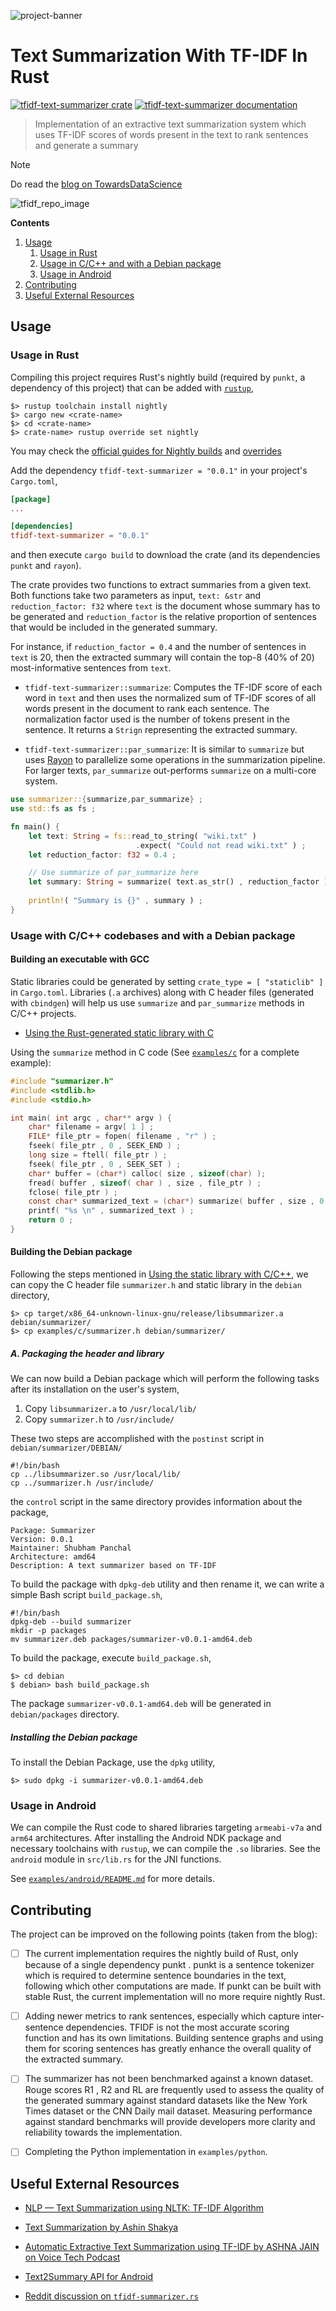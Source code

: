 
![project-banner](https://github.com/shubham0204/tfidf-summarizer-rs/assets/41076823/f2855bcb-9573-4b70-9c38-7d4120511896)

# Text Summarization With TF-IDF In Rust

[![tfidf-text-summarizer crate](https://img.shields.io/crates/v/tfidf-text-summarizer.svg)](https://crates.io/crates/tfidf-text-summarizer)
[![tfidf-text-summarizer documentation](https://docs.rs/tfidf-text-summarizer/badge.svg)](https://docs.rs/tfidf-text-summarizer)

> Implementation of an extractive text summarization system which uses TF-IDF scores of words present in the text to rank sentences and generate a summary

> [!NOTE]
> Do read the [blog on TowardsDataScience](https://medium.com/towards-data-science/building-a-cross-platform-tfidf-text-summarizer-in-rust-7b05938f4507)

![tfidf_repo_image](https://github.com/shubham0204/tfidf-summarizer.rs/assets/41076823/09c06763-0098-49d0-b9fe-ca7e9995527e)


**Contents**

1. [Usage](#usage)
    1. [Usage in Rust](#usage-in-rust)
    2. [Usage in C/C++ and with a Debian package](#usage-with-cc-codebases)
    3. [Usage in Android](#usage-in-android)
2. [Contributing](#contributing)
3. [Useful External Resources](#useful-external-resources)

## Usage

### Usage in Rust

Compiling this project requires Rust's nightly build (required by `punkt`, a dependency of this project) that can be added with [`rustup`](https://rust-lang.github.io/rustup/index.html),

```
$> rustup toolchain install nightly
$> cargo new <crate-name>
$> cd <crate-name>
$> crate-name> rustup override set nightly
```

You may check the [official guides for Nightly builds](https://rust-lang.github.io/rustup/concepts/channels.html#working-with-nightly-rust) and [overrides](https://rust-lang.github.io/rustup/overrides.html)

Add the dependency `tfidf-text-summarizer = "0.0.1"` in your project's `Cargo.toml`,

```toml
[package]
...

[dependencies]
tfidf-text-summarizer = "0.0.1"
```

and then execute `cargo build` to download the crate (and its dependencies `punkt` and `rayon`).

The crate provides two functions to extract summaries from a given text. Both functions take two parameters as input, `text: &str` and `reduction_factor: f32` where `text` is the document whose summary has to be generated and `reduction_factor` is the relative proportion of sentences that would be included in the generated summary.

For instance, if `reduction_factor = 0.4` and the number of sentences in `text` is 20, then the extracted summary will contain the top-8 (40% of 20) most-informative sentences from `text`.

* `tfidf-text-summarizer::summarize`: Computes the TF-IDF score of each word in `text` and then uses the normalized sum of TF-IDF scores of all words present in the document to rank each sentence. The normalization factor used is the number of tokens present in the sentence. It returns a `Strign` representing the extracted summary.

* `tfidf-text-summarizer::par_summarize`: It is similar to `summarize` but uses [Rayon](https://github.com/rayon-rs/rayon) to parallelize some operations in the summarization pipeline. For larger texts, `par_summarize` out-performs `summarize` on a multi-core system.

```rust
use summarizer::{summarize,par_summarize} ; 
use std::fs as fs ; 

fn main() {
    let text: String = fs::read_to_string( "wiki.txt" )
                            .expect( "Could not read wiki.txt" ) ;
    let reduction_factor: f32 = 0.4 ; 

    // Use summarize of par_summarize here
    let summary: String = summarize( text.as_str() , reduction_factor ) ; 
    
    println!( "Summary is {}" , summary ) ;
}
```

### Usage with C/C++ codebases and with a Debian package

#### Building an executable with GCC

Static libraries could be generated by setting `crate_type = [ "staticlib" ]` in `Cargo.toml`. Libraries (`.a` archives) along with C header files (generated with `cbindgen`) will help us use `summarize` and `par_summarize` methods in C/C++ projects. 

* [Using the Rust-generated static library with C](https://github.com/shubham0204/tfidf-summarizer-rs/tree/main/examples/c/README.md)

Using the `summarize` method in C code (See [`examples/c`](https://github.com/shubham0204/tfidf-summarizer-rs/tree/main/examples/c) for a complete example):

```c
#include "summarizer.h"
#include <stdlib.h>
#include <stdio.h>

int main( int argc , char** argv ) {
    char* filename = argv[ 1 ] ; 
    FILE* file_ptr = fopen( filename , "r" ) ;
    fseek( file_ptr , 0 , SEEK_END ) ; 
    long size = ftell( file_ptr ) ; 
    fseek( file_ptr , 0 , SEEK_SET ) ; 
    char* buffer = (char*) calloc( size , sizeof(char) );  
    fread( buffer , sizeof( char ) , size , file_ptr ) ;
    fclose( file_ptr ) ;
    const char* summarized_text = (char*) summarize( buffer , size , 0.5f ) ;
    printf( "%s \n" , summarized_text ) ;
    return 0 ;
}
```

#### Building the Debian package

Following the steps mentioned in [Using the static library with C/C++](https://github.com/shubham0204/tfidf-summarizer-rs/tree/main/examples/c/README.md), we can copy the C header file `summarizer.h` and static library in the `debian` directory,

```
$> cp target/x86_64-unknown-linux-gnu/release/libsummarizer.a debian/summarizer/
$> cp examples/c/summarizer.h debian/summarizer/
```

##### A. Packaging the header and library

We can now build a Debian package which will perform the following tasks after its installation on the user's system,

1. Copy `libsummarizer.a` to `/usr/local/lib/`
2. Copy `summarizer.h` to `/usr/include/`

These two steps are accomplished with the `postinst` script in `debian/summarizer/DEBIAN/`

```
#!/bin/bash
cp ../libsummarizer.so /usr/local/lib/
cp ../summarizer.h /usr/include/
```

the `control` script in the same directory provides information about the package,

```
Package: Summarizer
Version: 0.0.1
Maintainer: Shubham Panchal
Architecture: amd64
Description: A text summarizer based on TF-IDF
```

To build the package with `dpkg-deb` utility and then rename it, we can write a simple Bash script `build_package.sh`,

```
#!/bin/bash
dpkg-deb --build summarizer
mkdir -p packages
mv summarizer.deb packages/summarizer-v0.0.1-amd64.deb
```

To build the package, execute `build_package.sh`,

```
$> cd debian
$ debian> bash build_package.sh 
```

The package `summarizer-v0.0.1-amd64.deb` will be generated in `debian/packages` directory.

##### Installing the Debian package

To install the Debian Package, use the `dpkg` utility,

```
$> sudo dpkg -i summarizer-v0.0.1-amd64.deb
```

### Usage in Android

We can compile the Rust code to shared libraries targeting `armeabi-v7a` and `arm64` architectures. After installing the Android NDK package and necessary toolchains with `rustup`, we can compile the `.so` libraries. See the `android` module in `src/lib.rs` for the JNI functions.

See [`examples/android/README.md`](https://github.com/shubham0204/tfidf-summarizer.rs/tree/main/examples/android#compiling-for-android-targets) for more details.

## Contributing

The project can be improved on the following points (taken from the blog):

- [ ] The current implementation requires the nightly build of Rust, only because of a single dependency punkt . punkt is a sentence tokenizer which is required to determine sentence boundaries in the text, following which other computations are made. If punkt can be built with stable Rust, the current implementation will no more require nightly Rust.

- [ ] Adding newer metrics to rank sentences, especially which capture inter-sentence dependencies. TFIDF is not the most accurate scoring function and has its own limitations. Building sentence graphs and using them for scoring sentences has greatly enhance the overall quality of the extracted summary.

- [ ] The summarizer has not been benchmarked against a known dataset. Rouge scores R1 , R2 and RL are frequently used to assess the quality of the generated summary against standard datasets like the New York Times dataset or the CNN Daily mail dataset. Measuring performance against standard benchmarks will provide developers more clarity and reliability towards the implementation.

- [ ] Completing the Python implementation in `examples/python`.

## Useful External Resources

* [NLP — Text Summarization using NLTK: TF-IDF Algorithm](https://towardsdatascience.com/text-summarization-using-tf-idf-e64a0644ace3)

* [Text Summarization by Ashin Shakya](https://medium.com/@ashins1997/text-summarization-f2542bc6a167)

* [Automatic Extractive Text Summarization using TF-IDF by ASHNA JAIN on Voice Tech Podcast](https://medium.com/voice-tech-podcast/automatic-extractive-text-summarization-using-tfidf-3fc9a7b26f5)

* [Text2Summary API for Android](https://github.com/shubham0204/Text2Summary-Android)

* [Reddit discussion on `tfidf-summarizer.rs`](https://www.reddit.com/r/rust/comments/18ipqsm/introducing_tfidfsummarizerrs_a_tfidfbased/?utm_source=share&utm_medium=web3x&utm_name=web3xcss&utm_term=1&utm_content=share_button)

